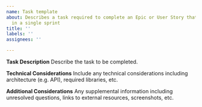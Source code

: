```yaml
---
name: Task template
about: Describes a task required to complete an Epic or User Story that can be completed
  in a single sprint
title: ''
labels: ''
assignees: ''

---
```


**__Task Description__**
Describe the task to be completed.

**__Technical Considerations__**
Include any technical considerations including architecture (e.g. API), required libraries, etc.

**__Additional Considerations__**
Any supplemental information including unresolved questions, links to external resources, screenshots, etc.
